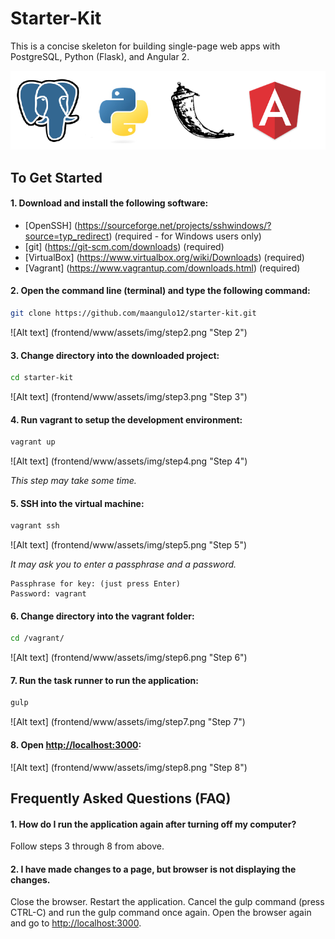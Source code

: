 # Starter-Kit

This is a concise skeleton for building single-page web apps with PostgreSQL, Python (Flask), and Angular 2.

<p align="center">
  <a href="" target="_blank">
    <img alt="PPFA stack" src="frontend/www/assets/img/PPFA.png"></img>
  </a>
</p>

## To Get Started

#### 1. Download and install the following software:

+ [OpenSSH] (https://sourceforge.net/projects/sshwindows/?source=typ_redirect) (required - for Windows users only)
+ [git] (https://git-scm.com/downloads) (required)
+ [VirtualBox] (https://www.virtualbox.org/wiki/Downloads) (required)
+ [Vagrant] (https://www.vagrantup.com/downloads.html) (required)

#### 2. Open the command line (terminal) and type the following command:
>
```bash
git clone https://github.com/maangulo12/starter-kit.git
```

![Alt text] (frontend/www/assets/img/step2.png "Step 2")

#### 3. Change directory into the downloaded project:
>
```bash
cd starter-kit
```

![Alt text] (frontend/www/assets/img/step3.png "Step 3")

#### 4. Run vagrant to setup the development environment:
>
```bash
vagrant up
```

![Alt text] (frontend/www/assets/img/step4.png "Step 4")

*This step may take some time.*

#### 5. SSH into the virtual machine:
>
```bash
vagrant ssh
```

![Alt text] (frontend/www/assets/img/step5.png "Step 5")

*It may ask you to enter a passphrase and a password.* 

```
Passphrase for key: (just press Enter)
Password: vagrant
```

#### 6. Change directory into the vagrant folder:
>
```bash
cd /vagrant/
```

![Alt text] (frontend/www/assets/img/step6.png "Step 6")

#### 7. Run the task runner to run the application:
>
```bash
gulp
```

![Alt text] (frontend/www/assets/img/step7.png "Step 7")

#### 8. Open [http://localhost:3000](http://localhost:3000):

![Alt text] (frontend/www/assets/img/step8.png "Step 8")

## Frequently Asked Questions (FAQ)

#### 1. How do I run the application again after turning off my computer?
Follow steps 3 through 8 from above.

#### 2. I have made changes to a page, but browser is not displaying the changes.

Close the browser. Restart the application. Cancel the gulp command 
(press CTRL-C) and run the gulp command once again. Open the browser again 
and go to [http://localhost:3000](http://localhost:3000).